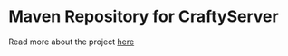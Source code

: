 # Maven Repository for CraftyServer
Read more about the project [here](https://github.com/CraftyServerMC/CraftyServer)